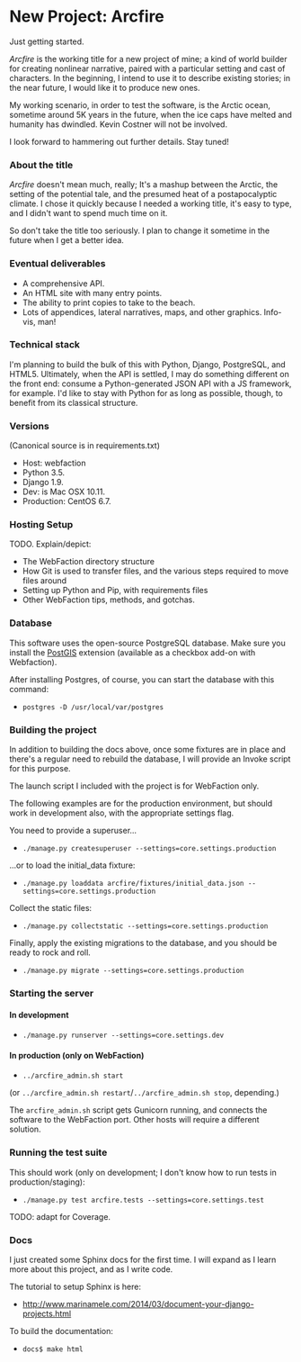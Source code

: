 # New Project: Arcfire

Just getting started.

*Arcfire* is the working title for a new project of mine; a kind of world builder for creating nonlinear narrative, paired with a particular setting and cast of characters.  In the beginning, I intend to use it to describe existing stories; in the near future, I would like it to produce new ones.

My working scenario, in order to test the software, is the Arctic ocean, sometime around 5K years in the future, when the ice caps have melted and humanity has dwindled.  Kevin Costner will not be involved.

I look forward to hammering out further details.  Stay tuned!


### About the title


*Arcfire* doesn't mean much, really; It's a mashup between the Arctic, the setting of the potential tale, and the presumed heat of a postapocalyptic climate.  I chose it quickly because I needed a working title, it's easy to type, and I didn't want to spend much time on it.  

So don't take the title too seriously.  I plan to change it sometime in the future when I get a better idea.


### Eventual deliverables

* A comprehensive API.
* An HTML site with many entry points.
* The ability to print copies to take to the beach.
* Lots of appendices, lateral narratives, maps, and other graphics.  Info-vis, man!


### Technical stack


I'm planning to build the bulk of this with Python, Django, PostgreSQL, and HTML5.  Ultimately, when the API is settled, I may do something different on the front end: consume a Python-generated JSON API with a JS framework, for example.  I'd like to stay with Python for as long as possible, though, to benefit from its classical structure.


### Versions

(Canonical source is in requirements.txt)

* Host: webfaction
* Python 3.5.
* Django 1.9.
* Dev: is Mac OSX 10.11.
* Production: CentOS 6.7.


### Hosting Setup

TODO.  Explain/depict:

* The WebFaction directory structure
* How Git is used to transfer files, and the various steps required to move files around
* Setting up Python and Pip, with requirements files
* Other WebFaction tips, methods, and gotchas.


### Database

This software uses the open-source PostgreSQL database.  Make sure you install the [PostGIS](http://postgis.net/install/) extension (available as a checkbox add-on with Webfaction).

After installing Postgres, of course, you can start the database with this command:

* ``postgres -D /usr/local/var/postgres``


### Building the project

In addition to building the docs above, once some fixtures are in place and there's a regular need to rebuild the database, I will provide an Invoke script for this purpose.

The launch script I included with the project is for WebFaction only.

The following examples are for the production environment, but should work in development also, with the appropriate settings flag.

You need to provide a superuser...

* ``./manage.py createsuperuser --settings=core.settings.production``

...or to load the initial_data fixture:

* ``./manage.py loaddata arcfire/fixtures/initial_data.json --settings=core.settings.production``

Collect the static files:

* ``./manage.py collectstatic --settings=core.settings.production``

Finally, apply the existing migrations to the database, and you should be ready to rock and roll.

* ``./manage.py migrate --settings=core.settings.production``


### Starting the server

#### In development


* ``./manage.py runserver --settings=core.settings.dev``

#### In production (only on WebFaction)

* ``../arcfire_admin.sh start``

(or ``../arcfire_admin.sh restart``/``../arcfire_admin.sh stop``, depending.)

The ``arcfire_admin.sh`` script gets Gunicorn running, and connects the software to the WebFaction port.  Other hosts will require a different solution.


### Running the test suite

This should work (only on development; I don't know how to run tests in production/staging):

* ``./manage.py test arcfire.tests --settings=core.settings.test``

TODO: adapt for Coverage.


### Docs

I just created some Sphinx docs for the first time.  I will expand as I learn more about this project, and as I write code.

The tutorial to setup Sphinx is here:

* http://www.marinamele.com/2014/03/document-your-django-projects.html

To build the documentation:

* ``docs$ make html``
